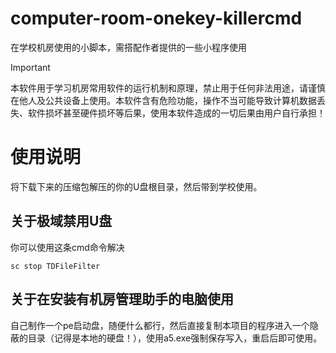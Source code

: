 # computer-room-onekey-killercmd
在学校机房使用的小脚本，需搭配作者提供的一些小程序使用

> [!IMPORTANT]
>本软件用于学习机房常用软件的运行机制和原理，禁止用于任何非法用途，请谨慎在他人及公共设备上使用。本软件含有危险功能，操作不当可能导致计算机数据丢失、软件损坏甚至硬件损坏等后果，使用本软件造成的一切后果由用户自行承担！
# 使用说明
将下载下来的压缩包解压的你的U盘根目录，然后带到学校使用。

## 关于极域禁用U盘
你可以使用这条cmd命令解决
```
sc stop TDFileFilter
````
## 关于在安装有机房管理助手的电脑使用
自己制作一个pe启动盘，随便什么都行，然后直接复制本项目的程序进入一个隐蔽的目录（记得是本地的硬盘！），使用a5.exe强制保存写入，重启后即可使用。


